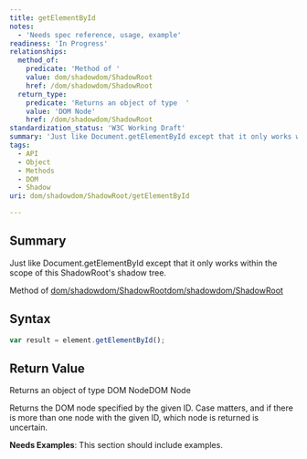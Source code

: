 ```yaml
---
title: getElementById
notes:
  - 'Needs spec reference, usage, example'
readiness: 'In Progress'
relationships:
  method_of:
    predicate: 'Method of '
    value: dom/shadowdom/ShadowRoot
    href: /dom/shadowdom/ShadowRoot
  return_type:
    predicate: 'Returns an object of type  '
    value: 'DOM Node'
    href: /dom/shadowdom/ShadowRoot
standardization_status: 'W3C Working Draft'
summary: 'Just like Document.getElementById except that it only works within the scope of this ShadowRoot''s shadow tree.'
tags:
  - API
  - Object
  - Methods
  - DOM
  - Shadow
uri: dom/shadowdom/ShadowRoot/getElementById

---
```

## Summary

Just like Document.getElementById except that it only works within the scope of this ShadowRoot's shadow tree.

Method of [dom/shadowdom/ShadowRoot](/dom/shadowdom/ShadowRoot)[dom/shadowdom/ShadowRoot](/dom/shadowdom/ShadowRoot)

## Syntax

``` js
var result = element.getElementById();
```

## Return Value

Returns an object of type DOM NodeDOM Node

Returns the DOM node specified by the given ID. Case matters, and if there is more than one node with the given ID, which node is returned is uncertain.

**Needs Examples**: This section should include examples.

